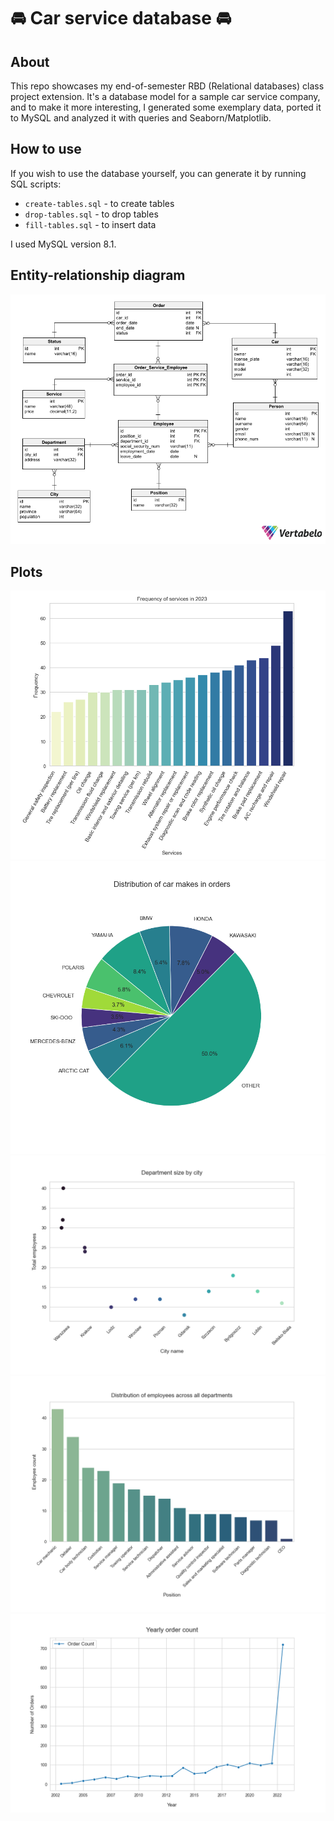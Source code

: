 # 🚘 Car service database 🚘

## About
This repo showcases my end-of-semester RBD (Relational databases) class project extension. It's a database model for a sample car service company, and to make it more interesting, I generated some exemplary data, ported it to MySQL and analyzed it with queries and Seaborn/Matplotlib.

## How to use
If you wish to use the database yourself, you can generate it by running SQL scripts:

- `create-tables.sql` - to create tables
- `drop-tables.sql` - to drop tables
- `fill-tables.sql` - to insert data

I used MySQL version 8.1.

## Entity-relationship diagram
![](res/entity-relationship-diagram.png)

## Plots
![](res/2023_service_frequency.png)
![](res/car_makes_orders.png)
![](res/dept_sizes_by_city.png)
![](res/emp_pos_distribution.png)
![](res/yearly_order_count.png)
